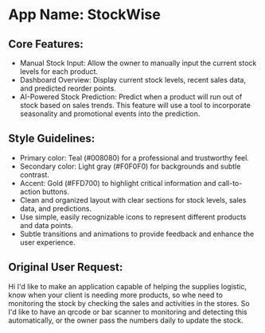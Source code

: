 # **App Name**: StockWise

## Core Features:

- Manual Stock Input: Allow the owner to manually input the current stock levels for each product.
- Dashboard Overview: Display current stock levels, recent sales data, and predicted reorder points.
- AI-Powered Stock Prediction: Predict when a product will run out of stock based on sales trends. This feature will use a tool to incorporate seasonality and promotional events into the prediction.

## Style Guidelines:

- Primary color: Teal (#008080) for a professional and trustworthy feel.
- Secondary color: Light gray (#F0F0F0) for backgrounds and subtle contrast.
- Accent: Gold (#FFD700) to highlight critical information and call-to-action buttons.
- Clean and organized layout with clear sections for stock levels, sales data, and predictions.
- Use simple, easily recognizable icons to represent different products and data points.
- Subtle transitions and animations to provide feedback and enhance the user experience.

## Original User Request:
Hi I'd like to make an application capable of helping the supplies logistic, know when your client is needing more products, so whe need to monitoring the stock by checking the sales and activities in the stores. So I'd like to have an qrcode or bar scanner to monitoring and detecting this automatically, or the owner pass the numbers daily to update the stock.
  